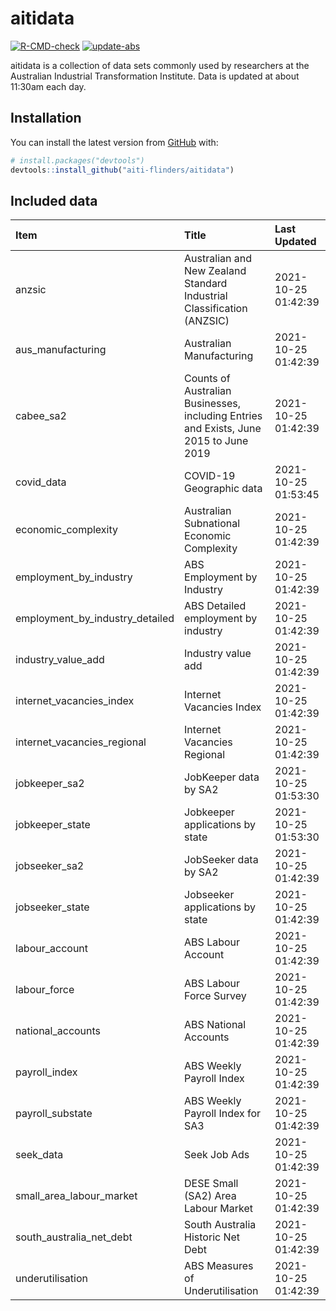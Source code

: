 
<!-- README.md is generated from README.Rmd. Please edit that file -->

# aitidata

<!-- badges: start -->

[![R-CMD-check](https://github.com/aiti-flinders/aitidata/actions/workflows/R-CMD-check.yaml/badge.svg)](https://github.com/aiti-flinders/aitidata/actions/workflows/R-CMD-check.yaml)
[![update-abs](https://github.com/aiti-flinders/aitidata/workflows/update-abs/badge.svg)](https://github.com/aiti-flinders/aitidata/actions)
<!-- badges: end -->

aitidata is a collection of data sets commonly used by researchers at
the Australian Industrial Transformation Institute. Data is updated at
about 11:30am each day.

## Installation

You can install the latest version from [GitHub](https://github.com/)
with:

``` r
# install.packages("devtools")
devtools::install_github("aiti-flinders/aitidata")
```

## Included data

| Item                               | Title                                                                                 | Last Updated        |
| :--------------------------------- | :------------------------------------------------------------------------------------ | :------------------ |
| anzsic                             | Australian and New Zealand Standard Industrial Classification (ANZSIC)                | 2021-10-25 01:42:39 |
| aus\_manufacturing                 | Australian Manufacturing                                                              | 2021-10-25 01:42:39 |
| cabee\_sa2                         | Counts of Australian Businesses, including Entries and Exists, June 2015 to June 2019 | 2021-10-25 01:42:39 |
| covid\_data                        | COVID-19 Geographic data                                                              | 2021-10-25 01:53:45 |
| economic\_complexity               | Australian Subnational Economic Complexity                                            | 2021-10-25 01:42:39 |
| employment\_by\_industry           | ABS Employment by Industry                                                            | 2021-10-25 01:42:39 |
| employment\_by\_industry\_detailed | ABS Detailed employment by industry                                                   | 2021-10-25 01:42:39 |
| industry\_value\_add               | Industry value add                                                                    | 2021-10-25 01:42:39 |
| internet\_vacancies\_index         | Internet Vacancies Index                                                              | 2021-10-25 01:42:39 |
| internet\_vacancies\_regional      | Internet Vacancies Regional                                                           | 2021-10-25 01:42:39 |
| jobkeeper\_sa2                     | JobKeeper data by SA2                                                                 | 2021-10-25 01:53:30 |
| jobkeeper\_state                   | Jobkeeper applications by state                                                       | 2021-10-25 01:53:30 |
| jobseeker\_sa2                     | JobSeeker data by SA2                                                                 | 2021-10-25 01:42:39 |
| jobseeker\_state                   | Jobseeker applications by state                                                       | 2021-10-25 01:42:39 |
| labour\_account                    | ABS Labour Account                                                                    | 2021-10-25 01:42:39 |
| labour\_force                      | ABS Labour Force Survey                                                               | 2021-10-25 01:42:39 |
| national\_accounts                 | ABS National Accounts                                                                 | 2021-10-25 01:42:39 |
| payroll\_index                     | ABS Weekly Payroll Index                                                              | 2021-10-25 01:42:39 |
| payroll\_substate                  | ABS Weekly Payroll Index for SA3                                                      | 2021-10-25 01:42:39 |
| seek\_data                         | Seek Job Ads                                                                          | 2021-10-25 01:42:39 |
| small\_area\_labour\_market        | DESE Small (SA2) Area Labour Market                                                   | 2021-10-25 01:42:39 |
| south\_australia\_net\_debt        | South Australia Historic Net Debt                                                     | 2021-10-25 01:42:39 |
| underutilisation                   | ABS Measures of Underutilisation                                                      | 2021-10-25 01:42:39 |
